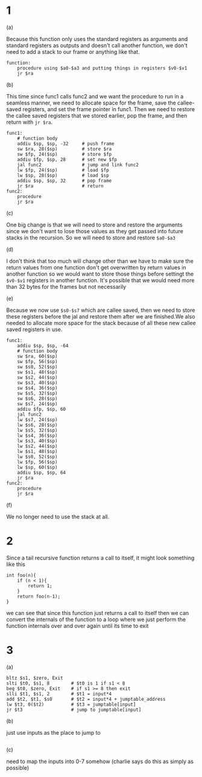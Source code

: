 # 1

(a)

Because this function only uses the standard registers as arguments and standard registers as outputs and doesn't call another function, we don't need to add a stack to our frame or anything like that.

```
function:
    procedure using $a0-$a3 and putting things in registers $v0-$v1
    jr $ra
```

(b)

This time since func1 calls func2 and we want the procedure to run in a seamless manner, we need to allocate space for the frame, save the callee-saved registers, and set the frame pointer in func1. Then we need to restore the callee saved registers that we stored earlier, pop the frame, and then return with `jr $ra`.  

```
func1:
    # function body
    addiu $sp, $sp, -32     # push frame
    sw $ra, 28($sp)         # store $ra
    sw $fp, 24($sp)         # store $fp
    addiu $fp, $sp, 28      # set new $fp
    jal func2               # jump and link func2
    lw $fp, 24($sp)         # load $fp
    lw $sp, 28($sp)         # load $sp
    addiu $sp, $sp, 32      # pop frame
    jr $ra                  # return
func2:
    procedure
    jr $ra
```

(c)

One big change is that we will need to store and restore the arguments since we don't want to lose those values as they get passed into future stacks in the recursion. So we will need to store and restore `$a0-$a3`

(d)

I don't think that too much will change other than we have to make sure the return values from one function don't get overwritten by return values in another function so we would want to store those things before settingt the `$v0-$v1` registers in another function. It's possible that we would need more than 32 bytes for the frames but not necessarily

(e)

Because we now use `$s0-$s7` which are callee saved, then we need to store these registers before the jal and restore them after we are finished.We also needed to allocate more space for the stack because of all these new callee saved registers in use.

```
func1:
    addiu $sp, $sp, -64
    # function body
    sw $ra, 60($sp)
    sw $fp, 56($sp)
    sw $s0, 52($sp)
    sw $s1, 48($sp)
    sw $s2, 44($sp)
    sw $s3, 40($sp)
    sw $s4, 36($sp)
    sw $s5, 32($sp)
    sw $s6, 28($sp)
    sw $s7, 24($sp)
    addiu $fp, $sp, 60
    jal func2
    lw $s7, 24($sp)
    lw $s6, 28($sp)
    lw $s5, 32($sp)
    lw $s4, 36($sp)
    lw $s3, 40($sp)
    lw $s2, 44($sp)
    lw $s1, 48($sp)
    lw $s0, 52($sp)
    lw $fp, 56($sp)
    lw $sp, 60($sp)
    addiu $sp, $sp, 64
    jr $ra
func2:
    procedure
    jr $ra
```


(f)

We no longer need to use the stack at all.

# 2

Since a tail recursive function returns a call to itself, it might look something like this

```
int foo(n){
    if (n < 1){
        return 1;
    }
    return foo(n-1);
}
```

we can see that since this function just returns a call to itself then we can convert the internals of the function to a loop where we just perform the function internals over and over again until its time to exit

# 3

(a)

```
bltz $s1, $zero, Exit
slti $t0, $s1, 8        # $t0 is 1 if s1 < 8
beq $t0, $zero, Exit    # if s1 >= 8 then exit
slli $t1, $s1, 2        # $t1 = input*4
add $t2, $t1, $s0       # $t2 = input*4 + jumptable_address
lw $t3, 0($t2)          # $t3 = jumptable[input]
jr $t3                  # jump to jumptable[input]
```

(b)

just use inputs as the place to jump to

```

```

(c)

need to map the inputs into 0-7 somehow (charlie says do this as simply as possible)



















